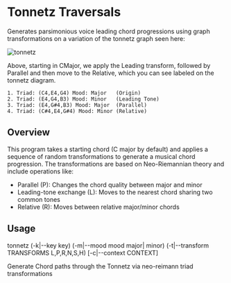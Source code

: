 # Tonnetz Traversals

Generates parsimonious voice leading chord progressions using graph transformations on a variation of the tonnetz graph seen here:

![tonnetz](https://github.com/user-attachments/assets/568d55f2-3c69-4f24-8077-8fb7da06bcef)

Above, starting in CMajor, we apply the Leading transform, followed by Parallel
and then move to the Relative, which you can see labeled on the tonnetz diagram.

    1. Triad: (C4,E4,G4) Mood: Major   (Origin)
    2. Triad: (E4,G4,B3) Mood: Minor   (Leading Tone)
    3. Triad: (E4,G#4,B3) Mood: Major  (Parallel)
    4. Triad: (C#4,E4,G#4) Mood: Minor (Relative)

## Overview

This program takes a starting chord (C major by default) and applies a sequence of random transformations to generate a musical chord progression. The transformations are based on Neo-Riemannian theory and include operations like:

- Parallel (P): Changes the chord quality between major and minor
- Leading-tone exchange (L): Moves to the nearest chord sharing two common tones
- Relative (R): Moves between relative major/minor chords

## Usage

tonnetz (-k|--key key)
        (-m|--mood mood major| minor)
        (-t|--transform TRANSFORMS L,P,R,N,S,H)
        [-c|--context CONTEXT]

Generate Chord paths through the Tonnetz via neo-reimann triad transformations
